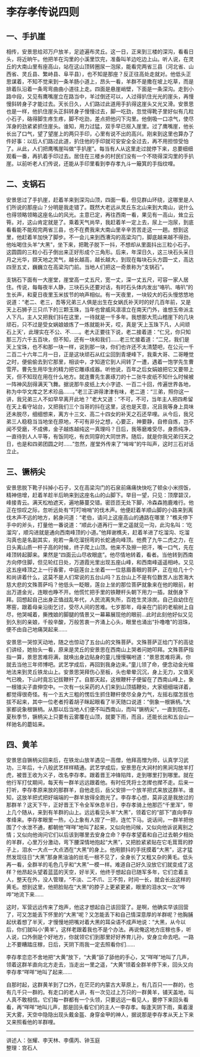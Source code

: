 # 李存孝传说四则

## 一、手扒崖

相传，安景思给邓万户放羊，足迹遍布灵丘。这一日，正来到三楼的深沟，看看日头，将近晌午。他把羊在沟里的小溪里饮完，准备叫羊边吃边上山。听人说，在灵丘的大南山里有座高山，站在这山顶转圈尿一泡尿，能看完两省三县（河北省、山西省、灵丘县、繁峙县、阜平县），也不知是那座？反正往高处走就对。他低头正思谋着，不知不觉来到一条羊肠小道上，昂头一看，羊群不是撒在坡上吃草，而是排着队沿着一条弯弯曲曲小道往上走。四面是悬崖峭壁，下面是一条深沟。走到小路中段，又见有鹰嘴崖立在路当中，羊过倒还可以，人过得扒住光光的崖头，再慢慢斜转身子才能过去。天长日久，人们路过此道用手扒得这崖头又光又滑。安景思也是一样，他扒住崖头正斜转身子慢慢过去，脚一吃劲，忽觉得靴子里好似有几粒小石子，硌得脚生疼生疼，脚不吃劲，差点把他闪下沟里。他倒吸一口凉气，使尽浑身的劲紧紧抓住崖头。谁知，用力过猛，双手早已抠入崖里。过了鹰嘴崖，他长长出了口气，望了望崖上的两只手印，心里有说不出的高兴。刚来到这里也算办了件好事：以后人们路过此道，扒住他的手印就可安安全全过去，再不用担惊受怕了。从此，人们把鹰嘴崖叫做“手扒崖”。每当有人从这里走过就停下来，总要细细观看一番，再扒着手印过去。居住在三楼乡的村民们没有一个不晓得深沟里的手扒崖。以前听老人们传说，还能从手印里看到李存孝九斗一簸箕的手指纹哩。

## 二、支锅石

安景思过了手扒崖，赶着羊来到深沟山顶，四面一看，但见群山环绕，这哪里是人们所说的那座山？分明是我走错了。既然大老远从灵丘东北山来到大南山，说什么也得领略领略这座名山的风光。主意已定，再往西南一看，果见有一高山，耸立云筲。对，这山肯定就是了。乘着天气尚早，我赶着羊一定上去，尿上一泡尿，到底看看能不能观完两省三县，也不在费我来大南山里辛辛苦苦走这一一趟。想到这里，他赶着羊加快了脚步。不一会儿来到西漕沟的高梁沟门，脚底越来越不得劲，他吆喝住头羊“大黑”，坐下来，把靴子脱下一抖，不想却从里面抖出三粒小石子。这圆圆的三粒小石子倒出来正好形成个三角形。后来，年深日久，这三块石头采日月之光华，撷天地之灵气，越长越高，越长越大，到现在每块石头方圆一丈，高达四至五丈，巍巍立在高梁沟门前。当地人们把这一奇景称为“支锅石”。

支锅石下面有一大崖堂，崖堂高一丈五尺，宽一丈，深一丈五尺，可容一家人居住。传说，每每夜半人静，三块石头还要对话，有时石头体内发出“咯叭、咯叭”的生长声，和夏日夜里玉米拔节的响声相似。有一天夜里，一块较大的石头慢悠悠地说道：“老二、老三，吾等兄弟三人俱是出生在女娲氏补天时的好几百年前，又是天上石狮子三只爪下的三颗玉珠，当年也曾威风凛凛立在南天门外，谁想玉帝派主人下凡，主人又把我们抖在这里，一待就是一千多年。我想那大荒山稽崖下的几块顽石，只不过是受女娲娘娘炼了一炼就能补天，哎，真是‘天上玉珠下凡，人间顽石上天’，此理实在不公、不……。老大正要往下说，老二接着道：“仁兄，你只知那三万六千五百块，但不知，还有一块和我们……老三忙接着道：“二兄，我们是天上宝珠，也不和那一块一样，说到那一块，你们也许还不太清楚吧，在公元一千二百二十六年二月一日，正是这块顽石从红尘回到青埂峰下，我乘大哥、二哥睡觉之时，便偷偷去到它那里，相谈中，才知道它到人间转了一遭，遇着一饱学先生曹雪芹。曹先生用毕生的精力把它雕琢成器。听他说，百年之后女娟娘把它又要带上天，但不知现在用在什么地方。就连曹先生裹琢刀的十二张牛皮纸不知什么时候被一阵神风刮得满天飞舞。据说那牛皮纸上大小字迹、一百二十回，传遍世界各地，称为中华文库之艺术珍品……。”老三正讲得津津有味，老二道：“三弟，照你这一讲，我兄弟三人不如早早离开此地？”老大又道：“不可，不可，当年主人把四希留在天上看守站台，又把我们三个当哥的抖在这里，这也是天意，况且我等身上具味还未脱尽，细细想来，离方十三文、高二十四女的补天之石还早哩。从今后，我兄弟三人稳稳当当地坐在原地，不可有非分之想，心要正，神要静，自修自炼，岂不闻不受磨，不成佛，金子越炼越纯这一真理吗？日后，我等磨难受尽，身质纯净，一直待到人人平等，有饭同吃，有衣同穿的大同世界。随后，就是你我兄弟归天之日，也是和四弟团圆之时……”忽然，崖堂外传来了“哞哞”的牛叫声，这时三石对话立止。

## 三、镢柄尖

安景思脱下靴子抖掉小石子，又在高梁沟门的石泉前痛痛快快吃了顿汆小米捞饭，精神倍增，赶着羊趁半后晌来到这座名山的山脚下。举目一望，只见：顶摩碧汉，峰接青云。满天松柏遮天，遍地藤蔓交错。密匝匝无处下脚，冷森森狍鹿难行。他正在惊叹之际，忽听远处有“叮叮哨哨”的伐木声。他便赶着羊顺山脚的小路来到离伐木声不远的地方，躬身问道：“老伯，请问上这座高山的通路在哪里？”樵夫停下手中的斧头，打量他一番说道：“顺此小道再行一里之遥就见一沟，此沟名叫：‘圪溜沟’，顺沟进就是通向西南峰顶的小道。”他拜谢樵夫，赶着羊进了圪溜沟、圪溜沟真也是名副其实，宛若一条圪溜拐弯的长蛇通向峰顶。他费了九牛二虎之力，在日头离山质一杆子高的时候，终子爬上山顶。他来不及擦一把汗，嘴一口气，先在峰顶转起脚来。果然是“四面云山尽收眼底”。他尽情地转着，看者。当他转到西南方向停住脚，但见轮红日处，万道霞光里出现五座山峰，和西南峰遥遥相峙。又见这五座峰顶之上一行香雾，中庭莲台上坐着一一位慈眉善眼的菩萨，正在给几十个和尚讲着什么，这莫不是人们常说的五台山吗？五台山上不是有位数苦人出苦海大慈大悲的文殊菩萨吗？他低头一眨眼，莲台上坐的那位菩萨就象来在他的眼前，射出万道金光，连眼也睁不开。他慌忙把手里的铁鞭杆头朝下用力一插，就倒身下拜。回想起自己出身正值战乱年代，人民流离失所，百姓生灵涂炭。自己自幼住在寒窑，跟着母亲沿街乞讨，受尽人间的苦难。七岁那年，母亲在门前的老榆树上自尽，他哭喊着，撕拽娘的脚腿的情景又一幕幕展现他的眼前...此时此刻他好似又见到久别的亲娘，千般辛酸，万般苦衷一齐涌上心头，眼里也涌出“扑噜噜”的泪珠，便不由自己地痛哭起来……

安景思一哭惊天动地，随之也惊动了五台山的文殊菩萨。文殊菩萨正给门下的高徒们讲经，她抬头一看，原来是灵丘的安景思在西南山上哭者问她叩拜。文殊菩萨指指一算，景思苦难将满，就唤出身边贴身的童儿慢慢嘱咐道：“景思苦难将满，你就去当他三年师博吧。武艺学成后，再回到我身边来。”童儿领了命，便念动金光缩地法来到灵丘铁龙山上。安景思哭拜伤心至板，头也晕晕沉沉，身上无力，又值天气已晚，下山时竟忘记拔鞭杆了。自那天起，这根鞭杆子便留在了西南山峰上，象一根锥尖子直伸空中。一次有一伙采药的人们来到山顶插鞭处，大家细细端详着，都觉得很奇怪。有一个五大三粗的愣后生抓住鞭杆使尽全身力气，左摇右摆怎拔也拔不起来，其中一位老者捋着胡子眯起眼看了半天随口说道：“倒象一根镢柄。”大家都说象根镢柄。从那以后当地人们便不叫西南山，而叫“镢柄尖”，一直到现在。夏秋季节，镢柄尖上只要有云雾覆在山顶，就要下雨，而且，还能长出和五台山一样驰名的蘑姑来。

## 四、黄羊

安景思自镢柄尖回来后，在铁龙山放羊遇见一高僧，他拜高憎为师，认真学习武功，三年后，十八般武艺样样精通。武艺学成后，安景思在大涧村的黑涧沟放羊打虎，被晋王收为义子，改名李存孝。跟着晋王冲锋陷阵，走到哪里打到哪里。就在他行军打仗期间，每天有一群羊远远跟着他。有时任凭将士怎撵也撵不走。后来一打听，李存孝原来放的那群羊，自他走后，岳父安排一个放羊把式来放这群羊。谁知，这放羊把式把好端端的一群羊放得全跑光了。李存孝心想，莫非这是我放过的那群羊？这天下午，正好晋王下令全军休息半日，李存孝骑上他那匹“千里浑”，带上几个随从，来到有羊群的山上。远远看见头羊“大黑”，领着它的“部下”直向李存孝绛来。李存孝眼里一热，心上象有人捏了一把，连忙下马。说话间，一群羊把他围了个水泄不通，都朝他“咩咩”地叫了起来，又似向他问候，又似向他诉说离别之情；又似向他询问它们以后该到哪里去安身立命？李存孝望着和自己过去朝夕相处的羊群，心里万分激动，弯下腰深情地抱起“大黑”，又把脸紧紧贴在它毛茸茸的脖子上，泪水一大点一大点洒在“大黑”的身上。他用颤抖的手抚摸着“大黑”，这才猛然发现往日“大黑”那身黑油油的丝毛一根不见了，全身长了又粗又杂的黄毛。低头再一看，全群羊的毛色几乎和“大黑”一模一样。难道自己好久没放它们就变成了这样？他昂起头望着蓝蓝的天空，好半天，他终于想起自已随军多年，它们恋着主人，整天在外，没人管理，“不淡、二不爪、三不剪，时间一长，就会长出这样的黄毛。想到这里，他把脸贴在“大黑”的脖子上更紧更紧，眼里的泪水又一次“哗哗”地流下来……

这时，军营远远传来了炮声，他这才想起自己该回营了。是啊，他确实早该回营了，可又怎能丢下怀里的“大黑”呢？又怎能丢下和自己情深意厚的羊群呢？他胸脯起伏着想了半天，才慢慢地把嘴对着大黑的耳朵语不成声地说：“大黑，从今以后，你们就叫小‘黄羊’。这样老跟着我也不是个办法。再说俺这地方庄稼也多，听人说，口外倒是个好地方，你就领它们到那里好好养育儿孙，安身立命去吧。一路上不要糟踏庄稼，日后，天阴下雨我一定去照看你们……

李存孝恋恋不舍地把“大黄”放下，“大黄”舔了舔他的手心，又“咩咩”地叫了几声，领着这群羊直向北方走去，当走出一里之遥，“大黄”领着全群羊停下来，回头又向李存孝“咩咩”地叫了起来……

自那时起，这群黄羊到了口外，在茫茫的内蒙古大草原上，有几百只一一群的，也有几千只一群的。有走口的老人讲，有一次见过上万只的一群黄羊，铺天盖地，叫人真不敢相信。它们每一群都有一个头领，只要远远一看见人，要停下来回头看看，再“咩咩”地叫儿声，那是回头看它们的主人一李存孝。每逢天阴下雨，乘着漫天大雾，天空中隐隐出现头戴金盔、身穿金甲的神人，据说那是李存孝从天上下来又来照看他的羊群哩。

---

讲述人：张耀、李天林、李儒丙、钟玉庭  
整理：宫石人
